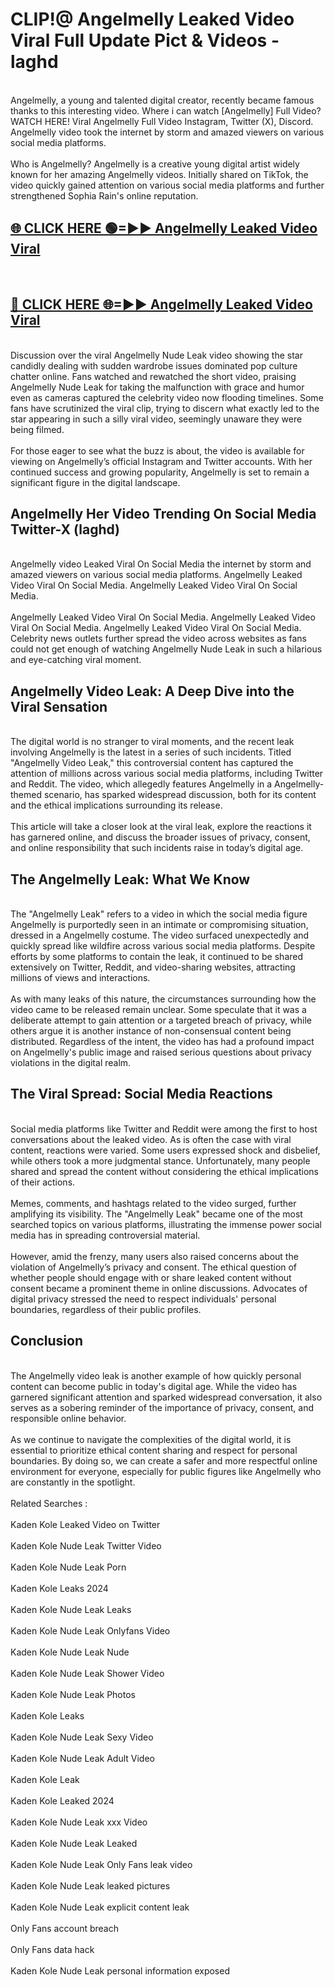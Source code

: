 # CLIP!@ Angelmelly Leaked Video Viral Full Update Pict & Videos - laghd
<br>
Angelmelly, a young and talented digital creator, recently became famous thanks to this interesting video. Where i can watch [Angelmelly] Full Video? WATCH HERE! Viral Angelmelly Full Video Instagram, Twitter (X), Discord. Angelmelly video took the internet by storm and amazed viewers on various social media platforms.
<br><br>
Who is Angelmelly? Angelmelly is a creative young digital artist widely known for her amazing Angelmelly videos. Initially shared on TikTok, the video quickly gained attention on various social media platforms and further strengthened Sophia Rain's online reputation.
<br>
<h2><a href="https://bestclip.site?title=Angelmelly">🌐 CLICK HERE 🟢=►► Angelmelly Leaked Video Viral</a></h2>
<br>
<h2><a href="https://bestclip.site?title=Angelmelly">🔴 CLICK HERE 🌐=►► Angelmelly Leaked Video Viral</a></h2>
<br>
Discussion over the viral Angelmelly Nude Leak video showing the star candidly dealing with sudden wardrobe issues dominated pop culture chatter online. Fans watched and rewatched the short video, praising Angelmelly Nude Leak for taking the malfunction with grace and humor even as cameras captured the celebrity video now flooding timelines. Some fans have scrutinized the viral clip, trying to discern what exactly led to the star appearing in such a silly viral video, seemingly unaware they were being filmed.
<br><br>
For those eager to see what the buzz is about, the video is available for viewing on Angelmelly’s official Instagram and Twitter accounts. With her continued success and growing popularity, Angelmelly is set to remain a significant figure in the digital landscape.
<br>
<h2>Angelmelly Her Video Trending On Social Media Twitter-X (laghd)</h2>
<br>
Angelmelly video Leaked Viral On Social Media the internet by storm and amazed viewers on various social media platforms. Angelmelly Leaked Video Viral On Social Media. Angelmelly Leaked Video Viral On Social Media.
<br><br>
Angelmelly Leaked Video Viral On Social Media. Angelmelly Leaked Video Viral On Social Media. Angelmelly Leaked Video Viral On Social Media. Celebrity news outlets further spread the video across websites as fans could not get enough of watching Angelmelly Nude Leak in such a hilarious and eye-catching viral moment.
<br>
<h2>Angelmelly Video Leak: A Deep Dive into the Viral Sensation</h2>
<br>
The digital world is no stranger to viral moments, and the recent leak involving Angelmelly is the latest in a series of such incidents. Titled "Angelmelly Video Leak," this controversial content has captured the attention of millions across various social media platforms, including Twitter and Reddit. The video, which allegedly features Angelmelly in a Angelmelly-themed scenario, has sparked widespread discussion, both for its content and the ethical implications surrounding its release.
<br><br>
This article will take a closer look at the viral leak, explore the reactions it has garnered online, and discuss the broader issues of privacy, consent, and online responsibility that such incidents raise in today’s digital age.
<br>
<h2>The Angelmelly Leak: What We Know</h2>
<br>
The "Angelmelly Leak" refers to a video in which the social media figure Angelmelly is purportedly seen in an intimate or compromising situation, dressed in a Angelmelly costume. The video surfaced unexpectedly and quickly spread like wildfire across various social media platforms. Despite efforts by some platforms to contain the leak, it continued to be shared extensively on Twitter, Reddit, and video-sharing websites, attracting millions of views and interactions.
<br><br>
As with many leaks of this nature, the circumstances surrounding how the video came to be released remain unclear. Some speculate that it was a deliberate attempt to gain attention or a targeted breach of privacy, while others argue it is another instance of non-consensual content being distributed. Regardless of the intent, the video has had a profound impact on Angelmelly's public image and raised serious questions about privacy violations in the digital realm.
<br>
<h2>The Viral Spread: Social Media Reactions</h2>
<br>
Social media platforms like Twitter and Reddit were among the first to host conversations about the leaked video. As is often the case with viral content, reactions were varied. Some users expressed shock and disbelief, while others took a more judgmental stance. Unfortunately, many people shared and spread the content without considering the ethical implications of their actions.
<br><br>
Memes, comments, and hashtags related to the video surged, further amplifying its visibility. The "Angelmelly Leak" became one of the most searched topics on various platforms, illustrating the immense power social media has in spreading controversial material.
<br><br>
However, amid the frenzy, many users also raised concerns about the violation of Angelmelly’s privacy and consent. The ethical question of whether people should engage with or share leaked content without consent became a prominent theme in online discussions. Advocates of digital privacy stressed the need to respect individuals' personal boundaries, regardless of their public profiles.
<br>
<h2>Conclusion</h2>
<br>
The Angelmelly video leak is another example of how quickly personal content can become public in today's digital age. While the video has garnered significant attention and sparked widespread conversation, it also serves as a sobering reminder of the importance of privacy, consent, and responsible online behavior.
<br><br>
As we continue to navigate the complexities of the digital world, it is essential to prioritize ethical content sharing and respect for personal boundaries. By doing so, we can create a safer and more respectful online environment for everyone, especially for public figures like Angelmelly who are constantly in the spotlight.
<br><br>
Related Searches :
<br><br>
Kaden Kole Leaked Video on Twitter
<br><br>
Kaden Kole Nude Leak Twitter Video
<br><br>
Kaden Kole Nude Leak Porn
<br><br>
Kaden Kole Leaks 2024
<br><br>
Kaden Kole Nude Leak Leaks
<br><br>
Kaden Kole Nude Leak Onlyfans Video
<br><br>
Kaden Kole Nude Leak Nude
<br><br>
Kaden Kole Nude Leak Shower Video
<br><br>
Kaden Kole Nude Leak Photos
<br><br>
Kaden Kole Leaks
<br><br>
Kaden Kole Nude Leak Sexy Video
<br><br>
Kaden Kole Nude Leak Adult Video
<br><br>
Kaden Kole Leak
<br><br>
Kaden Kole Leaked 2024
<br><br>
Kaden Kole Nude Leak xxx Video
<br><br>
Kaden Kole Nude Leak Leaked
<br><br>
Kaden Kole Nude Leak Only Fans leak video
<br><br>
Kaden Kole Nude Leak leaked pictures
<br><br>
Kaden Kole Nude Leak explicit content leak
<br><br>
Only Fans account breach
<br><br>
Only Fans data hack
<br><br>
Kaden Kole Nude Leak personal information exposed